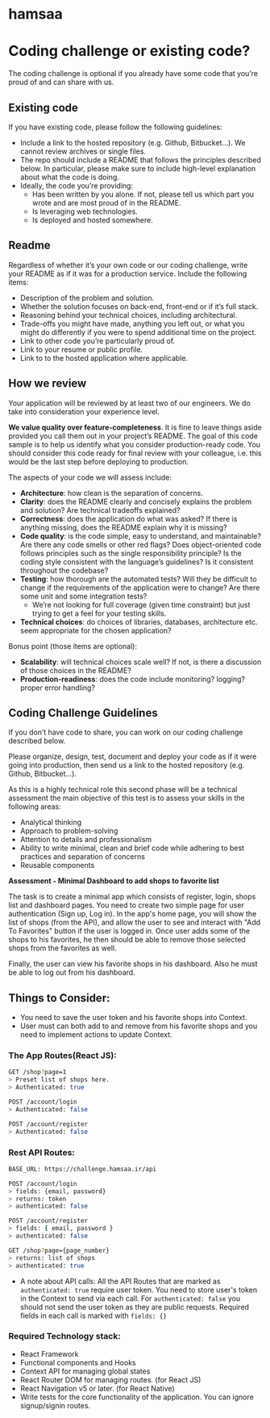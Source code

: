 # hamsaa

# **Coding challenge or existing code?**

The coding challenge is optional if you already have some code that you’re proud of and can share with us.

## **Existing code**


If you have existing code, please follow the following guidelines:

- Include a link to the hosted repository (e.g. Github, Bitbucket…). We cannot review archives or single files.
- The repo should include a README that follows the principles described below. In particular, please make sure to include high-level explanation about what the code is doing.
- Ideally, the code you’re providing:
  - Has been written by you alone. If not, please tell us which part you wrote and are most proud of in the README.
  - Is leveraging web technologies.
  - Is deployed and hosted somewhere.

## **Readme**

Regardless of whether it’s your own code or our coding challenge, write your README as if it was for a production service. Include the following items:

- Description of the problem and solution.
- Whether the solution focuses on back-end, front-end or if it’s full stack.
- Reasoning behind your technical choices, including architectural.
- Trade-offs you might have made, anything you left out, or what you might do differently if you were to spend additional time on the project.
- Link to other code you’re particularly proud of.
- Link to your resume or public profile.
- Link to to the hosted application where applicable.

## **How we review**

Your application will be reviewed by at least two of our engineers. We do take into consideration your experience level.

**We value quality over feature-completeness**. It is fine to leave things aside provided you call them out in your project’s README. The goal of this code sample is to help us identify what you consider production-ready code. You should consider this code ready for final review with your colleague, i.e. this would be the last step before deploying to production.

The aspects of your code we will assess include:

- **Architecture**: how clean is the separation of concerns.
- **Clarity**: does the README clearly and concisely explains the problem and solution? Are technical tradeoffs explained?
- **Correctness**: does the application do what was asked? If there is anything missing, does the README explain why it is missing?
- **Code quality**: is the code simple, easy to understand, and maintainable? Are there any code smells or other red flags? Does object-oriented code follows principles such as the single responsibility principle? Is the coding style consistent with the language’s guidelines? Is it consistent throughout the codebase?
- **Testing**: how thorough are the automated tests? Will they be difficult to change if the requirements of the application were to change? Are there some unit and some integration tests?
  - We’re not looking for full coverage (given time constraint) but just trying to get a feel for your testing skills.
- **Technical choices**: do choices of libraries, databases, architecture etc. seem appropriate for the chosen application?

Bonus point (those items are optional):

- **Scalability**: will technical choices scale well? If not, is there a discussion of those choices in the README?
- **Production-readiness**: does the code include monitoring? logging? proper error handling?

## Coding Challenge Guidelines

If you don’t have code to share, you can work on our coding challenge described below.

Please organize, design, test, document and deploy your code as if it were going into production, then send us a link to the hosted repository (e.g. Github, Bitbucket…).

As this is a highly technical role this second phase will be a technical assessment the main objective of this test is to assess your skills in the following areas:

- Analytical thinking
- Approach to problem-solving
- Attention to details and professionalism
- Ability to write minimal, clean and brief code while adhering to best practices and separation
  of concerns
- Reusable components

**Assessment - Minimal Dashboard to add shops to favorite list**

The task is to create a minimal app which consists of register, login, shops list and
dashboard pages. You need to create two simple page for user authentication (Sign up, Log in). In the app's home page, you will show the list of shops (from the API), and allow the user to see and interact with "Add To Favorites" button if the user is logged in. Once user adds some of the shops to his favorites, he then should be able to remove those selected shops from the favorites as well.

Finally, the user can view his favorite shops in his dashboard. Also he must be able to log out from his dashboard.

## Things to Consider:

- You need to save the user token and his favorite shops into Context.
- User must can both add to and remove from his favorite shops and you need to implement actions to update Context.

### The App Routes(React JS):

```bash
GET /shop?page=1
> Preset list of shops here.
> Authenticated: true
```

```bash
POST /account/login
> Authenticated: false
```

```bash
POST /account/register
> Authenticated: false
```

### Rest API Routes:

```bash
BASE_URL: https://challenge.hamsaa.ir/api
```

```bash
POST /account/login
> fields: {email, password}
> returns: token
> authenticated: false
```

```bash
POST /account/register
> fields: { email, password }
> authenticated: false
```

```bash
GET /shop?page={page_number}
> returns: list of shops
> authenticated: true
```

- A note about API calls:
  All the API Routes that are marked as `authenticated: true` require user token. You need to store user's token in the Context to send via each call. For `authenticated: false` you should not send the user token as they are public requests.
  Required fields in each call is marked with `fields: {}`

### Required Technology stack:

- React Framework
- Functional components and Hooks
- Context API for managing global states
- React Router DOM for managing routes. (for React JS)
- React Navigation v5 or later. (for React Native)
- Write tests for the core functionality of the application. You can ignore signup/signin routes.
